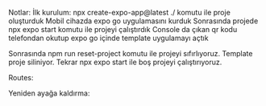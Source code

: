 Notlar:
İlk kurulum:
npx create-expo-app@latest ./ komutu ile proje oluşturduk
Mobil cihazda expo go uygulamasını kurduk
Sonrasında projede npx expo start komutu ile projeyi çalıştırdık
Console da çıkan qr kodu telefondan okutup expo go içinde template uygulamayı açtık

Sonrasında npm run reset-project     komutu ile projeyi sıfırlıyoruz. Template proje siliniyor.
Tekrar npx expo start ile boş projeyi çalıştırıyoruz.

Routes:


Yeniden ayağa kaldırma:
